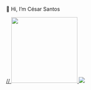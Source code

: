 👋 Hi, I’m César Santos 

<div>
  <a href="https://github.com/csarsantos96">
  // <img height="180em" src="https://github-readme-stats.vercel.app/api?username=csarsantos96&show_icons=true&theme=default">
   <img heigth="180em" src="https://github-readme-stats.vercel.app/api/top-langs/?username=csarsantos96&layout=compact"> 
</div>
<!---
csarsantos96/csarsantos96 is a ✨ special ✨ repository because its `README.md` (this file) appears on your GitHub profile.
You can click the Preview link to take a look at your changes.
--->
